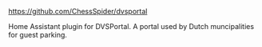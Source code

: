 https://github.com/ChessSpider/dvsportal

Home Assistant plugin for DVSPortal. A portal used by Dutch muncipalities for guest parking. 
